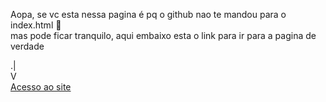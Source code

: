 Aopa, se vc esta nessa pagina é pq o github nao te mandou para o index.html 🫤
<br>
mas pode ficar tranquilo, aqui embaixo esta o link para ir para a pagina de verdade

.|
<br>
V
<br>
[Acesso ao site](https://murilo-guidotti.github.io/consientiza-o-do-Julho/index.html)
